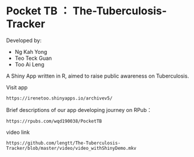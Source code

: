 # Pocket TB ： The-Tuberculosis-Tracker

Developed by: 

- Ng Kah Yong
- Teo Teck Guan
- Too Ai Leng

A Shiny App written in R, aimed to raise public awareness on Tuberculosis.

Visit app
```
https://irenetoo.shinyapps.io/archivev5/
```

Brief descriptions of our app developing journey on RPub：
```
https://rpubs.com/wqd190038/PocketTB
```
video link
```
https://github.com/lengtt/The-Tuberculosis-Tracker/blob/master/video/video_withShinyDemo.mkv
```
